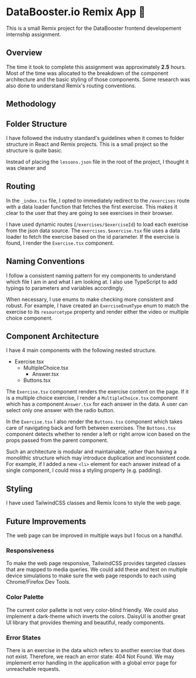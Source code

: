 # DataBooster.io Remix App 🚀

This is a small Remix project for the DataBooster frontend developement internship assignment.

## Overview
The time it took to complete this assignment was approximately **2.5** hours. Most of the time was allocated to the breakdown of the component architecture and the basic styling of those components. Some research was also done to understand Remix's routing conventions.

## Methodology
## Folder Structure
I have followed the industry standard's guidelines when it comes to folder structure in React and Remix projects. This is a small project so the structure is quite basic. 

Instead of placing the `lessons.json` file in the root of the project, I thought it was cleaner and
## Routing
In the `_index.tsx` file, I opted to immediately redirect to the `/exercises` route with a data loader function that fetches the first exercise. This makes it clear to the user that they are going to see exercises in their browser.

I have used dynamic routes (`/exercises/$exerciseId`) to load each exercise from the json data source. The `exercises.$exercise.tsx` file uses a data loader to fetch the exercise based on the id parameter. If the exercise is found, I render the `Exercise.tsx` component.

## Naming Conventions
I follow a consistent naming pattern for my components to understand which file I am in and what I am looking at. I also use TypeScript to add typings to parameters and variables accordingly.

When necessary, I use enums to make checking more consistent and robust. For example, I have created an `ExerciseEnumType` enum to match the exercise to its `resourcetype` property and render either the video or multiple choice component. 

## Component Architecture
I have 4 main components with the following nested structure.
- Exercise.tsx
    - MultipleChoice.tsx
        - Answer.tsx
    - Buttons.tsx

The `Exercise.tsx` component renders the exercise content on the page. If it is a multiple choice exercise, I render a `MultipleChoice.tsx` component which has a component `Answer.tsx` for each answer in the data. A user can select only one answer with the radio button.

In the `Exercise.tsx` I also render the `Buttons.tsx` component which takes care of navigating back and forth between exercises. The `Buttons.tsx` component detects whether to render a left or right arrow icon based on the props passed from the parent component. 

Such an architecture is modular and maintainable, rather than having a monolithic structure which may introduce duplication and inconsistent code. For example, if I added a new `<li>` element for each answer instead of a single component, I could miss a styling property (e.g. padding). 

## Styling
I have used TailwindCSS classes and Remix Icons to style the web page. 

## Future Improvements
The web page can be improved in multiple ways but I focus on a handful.

### Responsiveness
To make the web page responsive, TailwindCSS provides targeted classes that are mapped to media queries. We could add these and test on multiple device simulations to make sure the web page responds to each using Chrome/Firefox Dev Tools.

### Color Palette
The current color pallette is not very color-blind friendly. We could also implement a dark-theme which inverts the colors. DaisyUI is another great UI library that provides theming and beautiful, ready components.

### Error States
There is an exercise in the data which refers to another exercise that does not exist. Therefore, we reach an error state: 404 Not Found. We may implement error handling in the application with a global error page for unreachable requests.